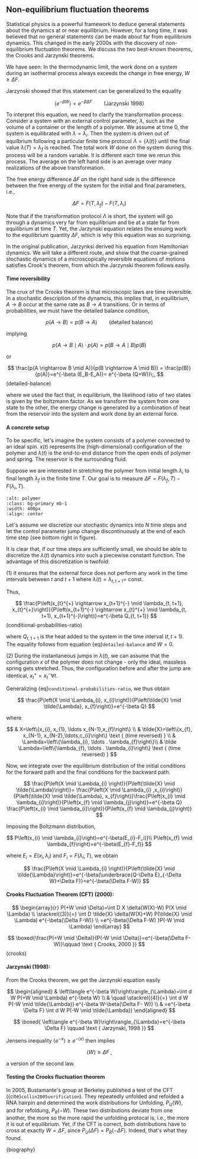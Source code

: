 ## Non-equilibrium fluctuation theorems


Statistical physics is a powerful framework to deduce general statements about the dynamics at or near equilibrium. However, for a long time, it was believed that no general statements can be made about far from equilibrium dynamics. This changed in the early 2000s with the discovery of non-equilibrium fluctuation theorems. We discuss the two best-known theorems, the Crooks and Jarzynski theorems. 

We have seen: In the thermodynamic limit, the work done on a system during an isothermal process always exceeds the change in free energy, $W\geq\Delta F.$ 

Jarzynski showed that this statement can be generalized to the equality 

$$
\langle e^{-\beta W}\rangle= e^{-\beta \Delta F} \qquad\text{(Jarzynski 1998)}
$$

To interpret this equation, we need to clarify the transformation process: Consider a system with an external control parameter, $\lambda$, such as the volume of a container or the length of a polymer. We assume at time $0$, the system is equilibrated with $\lambda=\lambda_i$. Then the system is driven out of equilbrium following a particular finite time protocol $\Lambda=\{\lambda(t)\}$ until the final value $\lambda(T)=\lambda_f$ is reached. The total work $W$ done on the system during this process will be a random variable. It is different each time we rerun this process. The average on the left hand side is an average over many realizations of the above transformation. 



The free energy difference $\Delta F$ on the right hand side is the difference between the free energy of the system for the initial and final parameters, i.e.,

$$
\Delta F = F(T, \lambda_f)-F(T, \lambda_i)
$$

Note that if the transformation protocol $\Lambda$ is short, the system will go through a dynamics very far from equilibrium and be at a state far from equilibrium at time $T$. Yet, the Jarzynski equation relates the ensuing work to the equilibrium quantity $\Delta F$, which is why this equation was so surprising.

In the original publication, Jarzynksi derived his equation from Hamiltonian dynamics. We will take a different route, and show that the coarse-grained stochastic dynamics of a microscopically reversible equations of motions satisfies Crook's theorem, from which the Jarzynski theorem follows easily.

#### Time reversibility
The crux of the Crooks theorem is that microscopic laws are time reversible. In a stochastic description of the dynamcis, this implies that, in equilibrium, $A \rightarrow B$ occur at the same rate as $B \rightarrow A$ transitions. Or in terms of probabilities, we must have the detailed balance condition,

$$
p(A \rightarrow B)=p(B \rightarrow A) \qquad \text{(detailed balance)}
$$

implying

$$
p(A \rightarrow B \mid A) \cdot p(A)=p(B \rightarrow A \mid B) p(B) 
$$

or

$$
\frac{p(A \rightarrow B \mid A)}{p(B \rightarrow A \mid B)} = \frac{p(B)}{p(A)}=e^{-\beta (E_B-E_A)}= e^{-\beta (Q+W)}\;,
$$ (detailed-balance) 

where we used the fact that, in equilibrium, the likelihood ratio of two states is given by the boltzmann factor. As we transform the system from one state to the other, the energy change is generated by a combination of heat from the reservoir into the system and work done by an external force.

#### A concrete setup

To be specific, let's imagine the system consists of a polymer connected to an ideal spin. $x(t)$ represents the (high-dimensional) configuration of the polymer and  $\lambda(t)$ is the end-to-end distance from the open ends of polymer and spring. The reservoir is the surrounding fluid.

Suppose we are interested in stretching the polymer from initial length $\lambda_i$ to final length $\lambda_f$ in the finite time $T$. Our goal is to measure $\Delta F=F(\lambda_f, T)-F(\lambda_i,T)$.


```{image} figures/crooks-polymer.jpg
:alt: polymer
:class: bg-primary mb-1
:width: 400px
:align: center
```


Let's assume we discretize our stochastic dynamics into $N$ time steps and let the control parameter jump change discontinuously at the end of each time step (see bottom right in figure).

It is clear that, if our time steps are sufficiently small, we should be able to discretize the $\lambda(t)$ dynamics into such a piecewise constant function. The advantage of this discretization is twofold: 

(1) it ensures that the external force does not perform any work in the time intervals between $t$ and $t+1$ where $\lambda(t)=\lambda_{t,t+1}=$ const. 

Thus, 

$$
\frac{P\left(x_{t}^{+} \rightarrow x_{t+1}^{-} \mid \lambda_{t, t+1}, x_{t}^{+}\right)}{P\left(x_{t+1}^{-} \rightarrow x_{t}^{+} \mid \lambda_{t, t+1}, x_{t+1}^{-}\right)}=e^{-\beta Q_{t, t+1}}
$$ (conditional-probabilities-ratio)

where $Q_{t, 1+1}$ is the heat added to the system in the time interval $(t, t+1)$. The equality follows from equation {eq}`detailed-balance` and $W=0$.

(2) During the instantaneous jumps in $\lambda(t)$, we can assume that the configuration $x$ of the polymer does not change - only the ideal, massless spring gets stretched. Thus, the configuration before and after the jump are identical, $x^+_t=x^-_t \forall t$.  

Generalizing {eq}`conditional-probabilities-ratio`, we thus obtain


$$
\frac{P\left(X \mid \Lambda_{i}, x_{i}\right)}{P\left(\tilde{X} \mid \tilde{\Lambda}, x_{f}\right)}=e^{-\beta Q} 
$$

where


$$
& X=\left\{x_{i}, x_{1},  \ldots x_{N-1},x_{f}\right\} \\
& \tilde{X}=\left\{x_{f}, x_{N-1}, x_{N-2},\ldots,c_{i}\right\} \text { (time reversed) } \\
& \Lambda=\left\{\lambda_{i}, \ldots . \lambda_{f}\right\}\\
& \tilde \Lambda=\left\{\lambda_{f}, \ldots . \lambda_{i}\right\} \text { (time reversed) } 
$$

Now, we integrate over the equilibrium distribution of the initial conditions for the forward path and the final conditions for the backward path.

$$
\frac{P\left(X \mid \Lambda_{i} \right)}{P\left(\tilde{X} \mid \tilde{\Lambda}\right)}=
\frac{P\left(X \mid \Lambda_{i} ,x_{i}\right)}{P\left(\tilde{X} \mid \tilde{\Lambda}, x_{f}\right)}\frac{P\left(x_{i} \mid \lambda_{i}\right)}{P\left(x_{f} \mid \lambda_{j}\right)}=e^{-\beta Q} \frac{P\left(x_{i} \mid \lambda_{i}\right)}{P\left(x_{f} \mid \lambda_{j}\right)}
$$

Imposing the Boltzmann distribution, 

$$
P\left(x_{i} \mid \lambda_{i}\right)=e^{-\beta(E_{i}-F_i)}\\
P\left(x_{f} \mid \lambda_{f}\right)=e^{-\beta(E_{f}-F_f)}
$$

where $E_i=E(x_i,\lambda_i)$ and $F_i=F(\lambda_i,T)$, we obtain

$$
\frac{P\left(X \mid \Lambda_{i} \right)}{P\left(\tilde{X} \mid \tilde{\Lambda}\right)}=e^{-\beta(\underbrace{Q-\Delta E}_{-\Delta W}+\Delta F)}=e^{-\beta(\Delta F-W)}
$$


#### Crooks Fluctuation Theorem (CFT) (2000):

$$
\begin{array}{r}
P(+W \mid \Delta)=\int D X \delta(W(X)-W) P(X \mid \Lambda) \\
\stackrel{(3)}{=} \int D \tilde{X} \delta(W(X)+W) P(\tilde{X} \mid \Lambda)  e^{-\beta(\Delta F-W)} \\
=e^{-\beta(\Delta F-W) }P(-W \mid \Lambda) 
\end{array}
$$

$$
\boxed{\frac{P(+W \mid \Delta)}{P(-W \mid \Delta)}=e^{-\beta(\Delta F-W)}\qquad \text { Crooks, 2000 }}
$$ (crooks)


#### Jarzynski (1998):
From the Crooks theorem, we get the Jarzynski equation easily

$$
\begin{aligned}
& \left\langle e^{-\beta W}\right\rangle_{\Lambda}=\int d W P(+W \mid \Lambda) e^{-\beta W} \\
& \quad \stackrel{(4)}{=} \int d W P(-W \mid \tilde{\Lambda}) e^{-\beta W-\beta(\Delta F- W)} \\
& =e^{-\beta \Delta F} \int d W  P(-W \mid \tilde{\Lambda})  
\end{aligned}
$$

$$
\boxed{
\left\langle e^{-\beta W}\right\rangle_{\Lambda}=e^{-\beta \Delta F} \qquad \text { Jarzynski, 1998 }}
$$

Jensens inequality $\left\langle e^{-x}\right\rangle \geqslant e^{-\langle x\rangle}$ then implies

$$
\langle W\rangle \geq \Delta F \;,
$$

a version of the second law.

#### Testing the Crooks fluctuation theorem

In 2005, Bustamante's group at Berkeley published a test of the CFT ({cite}`collin2005verification`). They repeatedly unfolded and refolded a RNA hairpin and determined the work distributions for Unfolding, $P_U(W)$, and for refoldung, $P_R(-W)$. These two distributions deviate from one another, the more so the more rapid the unfolding protocal is, i.e., the more it is out of equilibrium. Yet, if the CFT is correct, both distributions have to cross at exactly $W=\Delta F$,
since $P_U(\Delta F)=P_R(-\Delta F)$. Indeed, that's what they found.

{biography}




